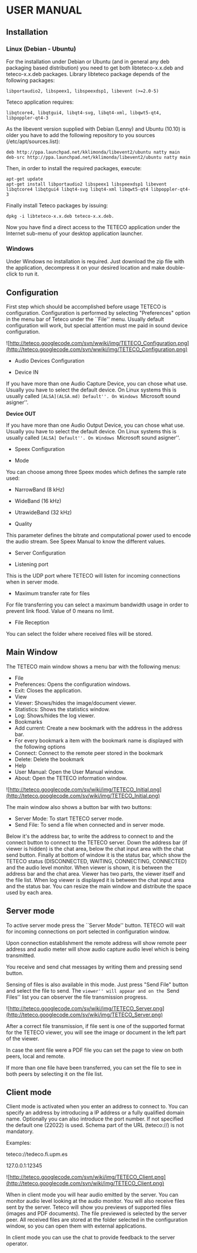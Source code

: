 # USER MANUAL #
## Installation ##
### Linux (Debian - Ubuntu) ###
For the installation under Debian or Ubuntu (and in general any deb packaging based distribution) you need to get both libteteco-x.x.deb and teteco-x.x.deb packages.
Library libteteco package depends of the following packages:
```
libportaudio2, libspeex1, libspeexdsp1, libevent (>=2.0-5)
```
Teteco application requires:
```
libqtcore4, libqtgui4, libqt4-svg, libqt4-xml, libqwt5-qt4, libpoppler-qt4-3
```
As the libevent version supplied with Debian (Lenny) and Ubuntu (10.10) is older you have to add the following repository to you sources (/etc/apt/sources.list):
```
deb http://ppa.launchpad.net/kklimonda/libevent2/ubuntu natty main
deb-src http://ppa.launchpad.net/kklimonda/libevent2/ubuntu natty main
```
Then, in order to install the required packages, execute:
```
apt-get update
apt-get install libportaudio2 libspeex1 libspeexdsp1 libevent libqtcore4 libqtgui4 libqt4-svg libqt4-xml libqwt5-qt4 libpoppler-qt4-3
```
Finally install Teteco packages by issuing:
```
dpkg -i libteteco-x.x.deb teteco-x.x.deb.
```
Now you have find a direct access to the TETECO application under the Internet sub-menu of your desktop application launcher.
### Windows ###

Under Windows no installation is required. Just download the zip file with the application, decompress it on your desired location and make double-click to run it.

## Configuration ##

First step which should be accomplished before usage TETECO is configuration. Configuration is performed by selecting "Preferences" option in the menu bar of Teteco under the ``File'' menu. Usually default configuration will work, but special attention must me paid in sound device configuration.

![http://teteco.googlecode.com/svn/wwiki/img/TETECO_Configuration.png](http://teteco.googlecode.com/svn/wwiki/img/TETECO_Configuration.png)

  * Audio Devices Configuration

  * Device IN

If you have more than one Audio Capture Device, you can chose what use.
Usually you have to select the default device.
On Linux systems this is usually called ``[ALSA](ALSA.md) Default''.
On Windows ``Microsoft sound asigner''.

**Device OUT**

If you have more than one Audio Output Device, you can chose what use.
Usually you have to select the default device. On Linux systems this is usually called ```[ALSA] Default''. On Windows ```Microsoft sound asigner''.

  * Speex Configuration

  * Mode

You can choose among three Speex modes which defines the sample rate used:

  * NarrowBand 	(8  kHz)
  * WideBand		(16 kHz)
  * UtrawideBand	(32 kHz)

  * Quality

This parameter defines the bitrate and computational power used to encode the audio stream. See Speex Manual to know the different values.

  * Server Configuration

  * Listening port

This is the UDP port where TETECO will listen for incoming connections when in server mode.

  * Maximum transfer rate for files

For file transferring you can select a maximum bandwidth usage in order to prevent link flood. Value of 0 means no limit.

  * File Reception

You can select the folder where received files will be stored.

## Main Window ##

The TETECO main window shows a menu bar with the following menus:

  * File
  * Preferences: Opens the configuration windows.
  * Exit: Closes the application.
  * View
  * Viewer: Shows/hides the image/document viewer.
  * Statistics: Shows the statistics window.
  * Log: Shows/hides the log viewer.
  * Bookmarks
  * Add current: Create a new bookmark with the address in the address bar.
  * For every bookmark a item with the bookmark name is displayed with the following options
  * Connect: Connect to the remote peer stored in the bookmark
  * Delete: Delete the bookmark
  * Help
  * User Manual: Open the User Manual window.
  * About: Open the TETECO information window.

![http://teteco.googlecode.com/sv/wiki/img/TETECO_Initial.png](http://teteco.googlecode.com/sv/wiki/img/TETECO_Initial.png)

The main window also shows a button bar with two buttons:

  * Server Mode: To start TETECO server mode.
  * Send File: To send a file when connected and in server mode.

Below it's the address bar, to write the address to connect to and the connect button to connect to the TETECO server.
Down the address bar (if viewer is hidden) is the chat area, below the chat input area with the chat send button.
Finally at bottom of window it is the status bar, which show the TETECO status (DISCONNECTED, WAITING, CONNECTING, CONNECTED) and the audio level monitor.
When viewer is shown, it is between the address bar and the chat area. Viewer has two parts, the viewer itself and the file list.
When log viewer is displayed it is between the chat input area and the status bar.
You can resize the main window and distribute the space used by each area.

## Server mode ##

To active server mode press the ``Server Mode'' button. TETECO will wait for incoming connections on port selected in configuration window.

Upon connection establishment the remote address will show remote peer address and audio meter will show audio capture audio level which is being transmitted.

You receive and send chat messages by writing them and pressing send button.

Sensing of files is also available in this mode. Just press "Send File" button and select the file to send.
The ```viewer'' will appear and on the ```Send Files'' list you can observer the file transmission progress.

![http://teteco.googlecode.com/sv/wiki/img/TETECO_Server.png](http://teteco.googlecode.com/sv/wiki/img/TETECO_Server.png)

After a correct file transmission, if file sent is one of the supported format for the TETECO viewer, you will see the image or document in the left part of the viewer.

In case the sent file were a PDF file you can set the page to view on both peers, local and remote.

If more than one file have been transferred, you can set the file to see in both peers by selecting it on the file list.

## Client mode ##

Client mode is activated when you enter an address to connect to. You can specify an address by introducing a IP address or a fully qualified domain name.
Optionally you can also introduce the port number. If not specified the default one (22022) is used. Schema part of the URL (teteco://) is not mandatory.

Examples:

teteco://tedeco.fi.upm.es

127.0.0.1:12345

![http://teteco.googlecode.com/svn/wiki/img/TETECO_Client.png](http://teteco.googlecode.com/svn/wiki/img/TETECO_Client.png)

When in client mode you will hear audio emitted by the server. You can monitor audio level looking at the audio monitor. You will also receive files sent by the server.
Teteco will show you previews of supported files (images and PDF documents). The file previewed is selected by the server peer.
All received files are stored at the folder selected in the configuration window, so you can open them with external applications.

In client mode you can use the chat to provide feedback to the server operator.